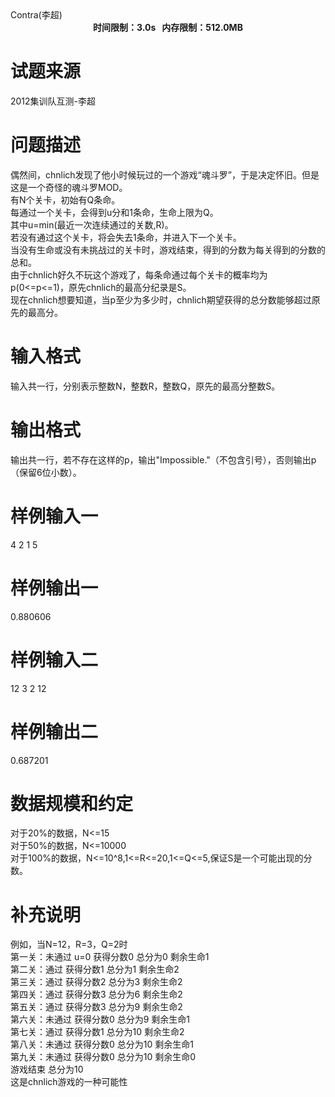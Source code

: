 
<meta http-equiv="Content-Type" content="text/html; charset=utf-8"/>
<link type="text/css" href="../../css/Tsinsen2011.css" rel="stylesheet"/>
<div class="probtitle" id="ptit">
Contra(李超)
</div>
<div style="text-align:center;font-size:14px;font-weight:bold;vertical-align:middle;" id="pres">
时间限制：3.0s   内存限制：512.0MB
</div>
<div id="psrc" style="margin-top:20px;display:block;">

# 试题来源


<div class="pdcont">
2012集训队互测-李超
</div>
</div>
<div id="pcont1" style="margin-top:20px;display:block;">

# 问题描述


<div class="pdcont">
偶然间，chnlich发现了他小时候玩过的一个游戏“魂斗罗”，于是决定怀旧。但是这是一个奇怪的魂斗罗MOD。<br/>
有N个关卡，初始有Q条命。<br/>
每通过一个关卡，会得到u分和1条命，生命上限为Q。<br/>
其中u=min(最近一次连续通过的关数,R)。<br/>
若没有通过这个关卡，将会失去1条命，并进入下一个关卡。<br/>
当没有生命或没有未挑战过的关卡时，游戏结束，得到的分数为每关得到的分数的总和。<br/>
由于chnlich好久不玩这个游戏了，每条命通过每个关卡的概率均为p(0&lt;=p&lt;=1)，原先chnlich的最高分纪录是S。<br/>
现在chnlich想要知道，当p至少为多少时，chnlich期望获得的总分数能够超过原先的最高分。<br/>
</div>

# 输入格式


<div class="pdcont">
输入共一行，分别表示整数N，整数R，整数Q，原先的最高分整数S。<br/>
</div>

# 输出格式


<div class="pdcont">
输出共一行，若不存在这样的p，输出&#34;Impossible.&#34;（不包含引号），否则输出p（保留6位小数）。<br/>
</div>

# 样例输入一


<div class="pdcont">
4 2 1 5<br/>
</div>

# 样例输出一


<div class="pdcont">
0.880606<br/>
</div>

# 样例输入二


<div class="pdcont">
12 3 2 12<br/>
</div>

# 样例输出二


<div class="pdcont">
0.687201<br/>
</div>

# 数据规模和约定


<div class="pdcont">
对于20%的数据，N&lt;=15<br/>
对于50%的数据，N&lt;=10000<br/>
对于100%的数据，N&lt;=10^8,1&lt;=R&lt;=20,1&lt;=Q&lt;=5,保证S是一个可能出现的分数。<br/>
</div>

# 补充说明


<div class="pdcont">
例如，当N=12，R=3，Q=2时<br/>
第一关：未通过 u=0 获得分数0 总分为0 剩余生命1<br/>
第二关：通过 获得分数1 总分为1 剩余生命2<br/>
第三关：通过 获得分数2 总分为3 剩余生命2<br/>
第四关：通过 获得分数3 总分为6 剩余生命2<br/>
第五关：通过 获得分数3 总分为9 剩余生命2<br/>
第六关：未通过 获得分数0 总分为9 剩余生命1<br/>
第七关：通过 获得分数1 总分为10 剩余生命2<br/>
第八关：未通过 获得分数0 总分为10 剩余生命1<br/>
第九关：未通过 获得分数0 总分为10 剩余生命0<br/>
游戏结束 总分为10<br/>
这是chnlich游戏的一种可能性<br/>
</div>
</div>
